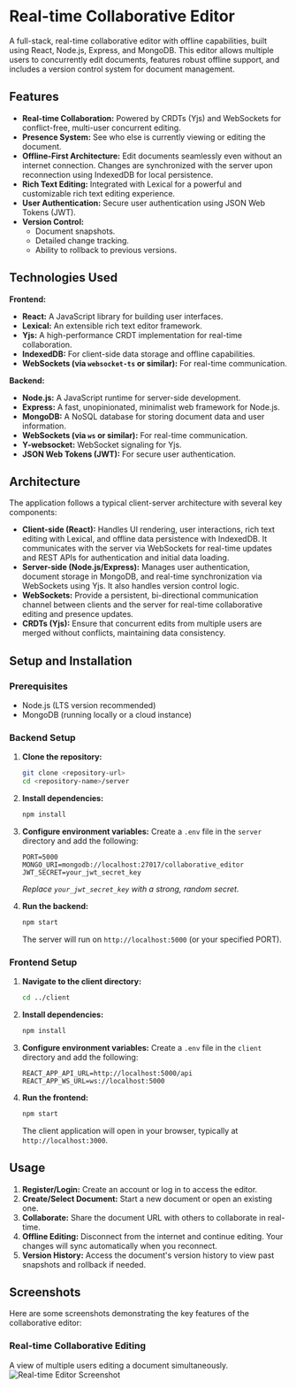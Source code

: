 # Real-time Collaborative Editor

A full-stack, real-time collaborative editor with offline capabilities, built using React, Node.js, Express, and MongoDB. This editor allows multiple users to concurrently edit documents, features robust offline support, and includes a version control system for document management.

## Features

*   **Real-time Collaboration:** Powered by CRDTs (Yjs) and WebSockets for conflict-free, multi-user concurrent editing.
*   **Presence System:** See who else is currently viewing or editing the document.
*   **Offline-First Architecture:** Edit documents seamlessly even without an internet connection. Changes are synchronized with the server upon reconnection using IndexedDB for local persistence.
*   **Rich Text Editing:** Integrated with Lexical for a powerful and customizable rich text editing experience.
*   **User Authentication:** Secure user authentication using JSON Web Tokens (JWT).
*   **Version Control:**
    *   Document snapshots.
    *   Detailed change tracking.
    *   Ability to rollback to previous versions.

## Technologies Used

**Frontend:**

*   **React:** A JavaScript library for building user interfaces.
*   **Lexical:** An extensible rich text editor framework.
*   **Yjs:** A high-performance CRDT implementation for real-time collaboration.
*   **IndexedDB:** For client-side data storage and offline capabilities.
*   **WebSockets (via `websocket-ts` or similar):** For real-time communication.

**Backend:**

*   **Node.js:** A JavaScript runtime for server-side development.
*   **Express:** A fast, unopinionated, minimalist web framework for Node.js.
*   **MongoDB:** A NoSQL database for storing document data and user information.
*   **WebSockets (via `ws` or similar):** For real-time communication.
*   **Y-websocket:** WebSocket signaling for Yjs.
*   **JSON Web Tokens (JWT):** For secure user authentication.

## Architecture

The application follows a typical client-server architecture with several key components:

*   **Client-side (React):** Handles UI rendering, user interactions, rich text editing with Lexical, and offline data persistence with IndexedDB. It communicates with the server via WebSockets for real-time updates and REST APIs for authentication and initial data loading.
*   **Server-side (Node.js/Express):** Manages user authentication, document storage in MongoDB, and real-time synchronization via WebSockets using Yjs. It also handles version control logic.
*   **WebSockets:** Provide a persistent, bi-directional communication channel between clients and the server for real-time collaborative editing and presence updates.
*   **CRDTs (Yjs):** Ensure that concurrent edits from multiple users are merged without conflicts, maintaining data consistency.

## Setup and Installation

### Prerequisites

*   Node.js (LTS version recommended)
*   MongoDB (running locally or a cloud instance)

### Backend Setup

1.  **Clone the repository:**
    ```bash
    git clone <repository-url>
    cd <repository-name>/server
    ```
2.  **Install dependencies:**
    ```bash
    npm install
    ```
3.  **Configure environment variables:**
    Create a `.env` file in the `server` directory and add the following:
    ```
    PORT=5000
    MONGO_URI=mongodb://localhost:27017/collaborative_editor
    JWT_SECRET=your_jwt_secret_key
    ```
    *Replace `your_jwt_secret_key` with a strong, random secret.*

4.  **Run the backend:**
    ```bash
    npm start
    ```
    The server will run on `http://localhost:5000` (or your specified PORT).

### Frontend Setup

1.  **Navigate to the client directory:**
    ```bash
    cd ../client
    ```
2.  **Install dependencies:**
    ```bash
    npm install
    ```
3.  **Configure environment variables:**
    Create a `.env` file in the `client` directory and add the following:
    ```
    REACT_APP_API_URL=http://localhost:5000/api
    REACT_APP_WS_URL=ws://localhost:5000
    ```

4.  **Run the frontend:**
    ```bash
    npm start
    ```
    The client application will open in your browser, typically at `http://localhost:3000`.

## Usage

1.  **Register/Login:** Create an account or log in to access the editor.
2.  **Create/Select Document:** Start a new document or open an existing one.
3.  **Collaborate:** Share the document URL with others to collaborate in real-time.
4.  **Offline Editing:** Disconnect from the internet and continue editing. Your changes will sync automatically when you reconnect.
5.  **Version History:** Access the document's version history to view past snapshots and rollback if needed.

## Screenshots

Here are some screenshots demonstrating the key features of the collaborative editor:

### Real-time Collaborative Editing
A view of multiple users editing a document simultaneously.
![Real-time Editor Screenshot](
)
